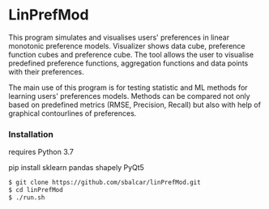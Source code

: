 # LinPrefMod
This program simulates and visualises users' preferences in linear monotonic preference models. Visualizer shows data cube, preference function cubes and preference cube. The tool allows the user to visualise predefined preference functions, aggregation functions and data points with their preferences.

The main use of this program is for testing statistic and ML methods for learning users' preferences models. Methods can be compared not only based on predefined metrics (RMSE, Precision, Recall) but also with help of graphical contourlines of preferences.

### Installation

requires Python 3.7

pip install sklearn pandas shapely PyQt5

```sh
$ git clone https://github.com/sbalcar/linPrefMod.git
$ cd linPrefMod
$ ./run.sh
```
